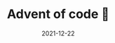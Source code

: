 ---
title: Advent of code 🎄
description: Soluciones para el código de adviento
date: 2021-12-22
source: "https://github.com/lewinkoon/advent-code"
---